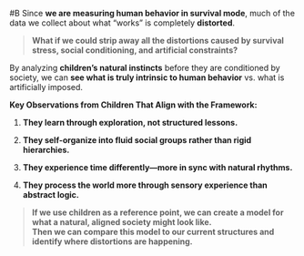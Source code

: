  #B Since **we are measuring human behavior in survival mode**, much of the data we collect about what “works” is completely **distorted**.

> **What if we could strip away all the distortions caused by survival stress, social conditioning, and artificial constraints?**

By analyzing **children’s natural instincts** before they are conditioned by society, we can **see what is truly intrinsic to human behavior** vs. what is artificially imposed.

**Key Observations from Children That Align with the Framework:**

1. **They learn through exploration, not structured lessons.**
    
2. **They self-organize into fluid social groups rather than rigid hierarchies.**
    
3. **They experience time differently—more in sync with natural rhythms.**
    
4. **They process the world more through sensory experience than abstract logic.**
    

> **If we use children as a reference point, we can create a model for what a natural, aligned society might look like.**  
> **Then we can compare this model to our current structures and identify where distortions are happening.**